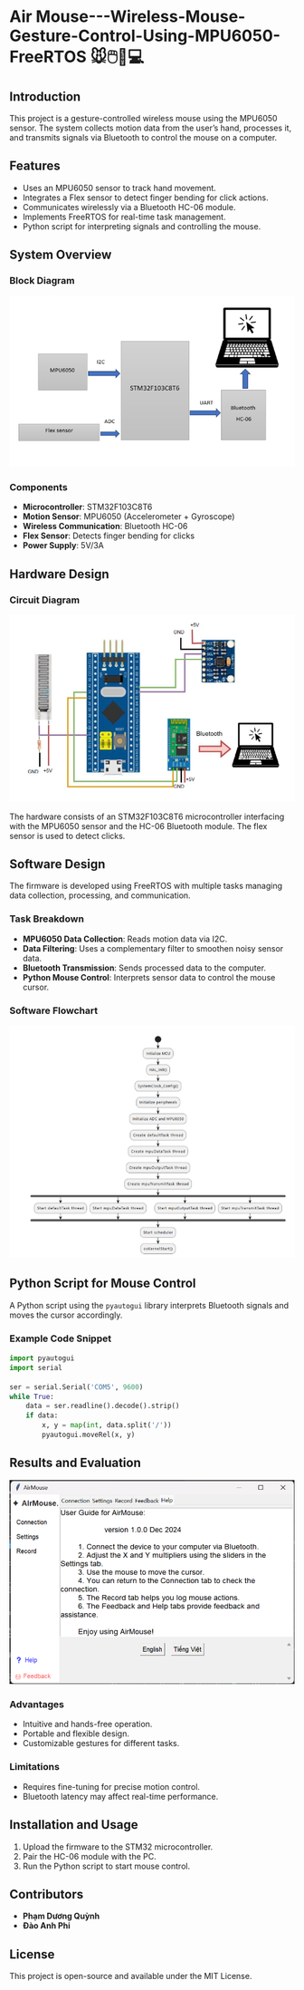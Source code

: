 #  Air Mouse---Wireless-Mouse-Gesture-Control-Using-MPU6050-FreeRTOS 🐭🖱️🫱💻

## Introduction
This project is a gesture-controlled wireless mouse using the MPU6050 sensor. The system collects motion data from the user’s hand, processes it, and transmits signals via Bluetooth to control the mouse on a computer.

## Features
- Uses an MPU6050 sensor to track hand movement.
- Integrates a Flex sensor to detect finger bending for click actions.
- Communicates wirelessly via a Bluetooth HC-06 module.
- Implements FreeRTOS for real-time task management.
- Python script for interpreting signals and controlling the mouse.

## System Overview
### Block Diagram
![System Block Diagram](https://github.com/quynhphamduong/Air-Mouse---Wireless-Mouse-Gesture-Control-Using-MPU6050/blob/main/Block%20diagram.png)

### Components
- **Microcontroller**: STM32F103C8T6
- **Motion Sensor**: MPU6050 (Accelerometer + Gyroscope)
- **Wireless Communication**: Bluetooth HC-06
- **Flex Sensor**: Detects finger bending for clicks
- **Power Supply**: 5V/3A

## Hardware Design
### Circuit Diagram
![Circuit Diagram](https://github.com/quynhphamduong/Air-Mouse---Wireless-Mouse-Gesture-Control-Using-MPU6050/blob/77a11beec50cd34779986e8cda144eaf0a335076/Circuit%20diagram.jpg)

The hardware consists of an STM32F103C8T6 microcontroller interfacing with the MPU6050 sensor and the HC-06 Bluetooth module. The flex sensor is used to detect clicks.

## Software Design
The firmware is developed using FreeRTOS with multiple tasks managing data collection, processing, and communication.

### Task Breakdown
- **MPU6050 Data Collection**: Reads motion data via I2C.
- **Data Filtering**: Uses a complementary filter to smoothen noisy sensor data.
- **Bluetooth Transmission**: Sends processed data to the computer.
- **Python Mouse Control**: Interprets sensor data to control the mouse cursor.

### Software Flowchart
![Software Flowchart](https://github.com/quynhphamduong/Air-Mouse---Wireless-Mouse-Gesture-Control-Using-MPU6050/blob/77a11beec50cd34779986e8cda144eaf0a335076/main_flowchart.png)

## Python Script for Mouse Control
A Python script using the `pyautogui` library interprets Bluetooth signals and moves the cursor accordingly.

### Example Code Snippet
```python
import pyautogui
import serial

ser = serial.Serial('COM5', 9600)
while True:
    data = ser.readline().decode().strip()
    if data:
        x, y = map(int, data.split('/'))
        pyautogui.moveRel(x, y)
```

## Results and Evaluation
![GUI](https://github.com/quynhphamduong/Air-Mouse---Wireless-Mouse-Gesture-Control-Using-MPU6050/blob/77a11beec50cd34779986e8cda144eaf0a335076/guiguide.png)

### Advantages
- Intuitive and hands-free operation.
- Portable and flexible design.
- Customizable gestures for different tasks.

### Limitations
- Requires fine-tuning for precise motion control.
- Bluetooth latency may affect real-time performance.

## Installation and Usage
1. Upload the firmware to the STM32 microcontroller.
2. Pair the HC-06 module with the PC.
3. Run the Python script to start mouse control.


## Contributors
- **Phạm Dương Quỳnh**
- **Đào Anh Phi**


## License
This project is open-source and available under the MIT License.


